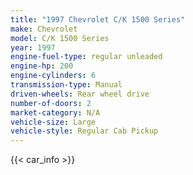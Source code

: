 ```yaml
---
title: "1997 Chevrolet C/K 1500 Series"
make: Chevrolet
model: C/K 1500 Series
year: 1997
engine-fuel-type: regular unleaded
engine-hp: 200
engine-cylinders: 6
transmission-type: Manual
driven-wheels: Rear wheel drive
number-of-doors: 2
market-category: N/A
vehicle-size: Large
vehicle-style: Regular Cab Pickup
---
```


{{< car_info >}}
